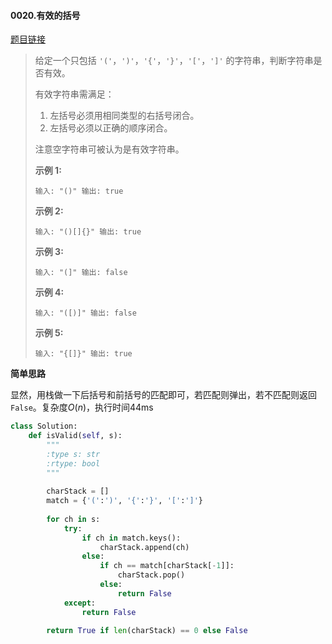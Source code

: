 #### 0020.有效的括号

[题目链接](https://leetcode-cn.com/problems/valid-parentheses/)

> 给定一个只包括 `'('`，`')'`，`'{'`，`'}'`，`'['`，`']'` 的字符串，判断字符串是否有效。
>
> 有效字符串需满足：
>
> 1. 左括号必须用相同类型的右括号闭合。
> 2. 左括号必须以正确的顺序闭合。
>
> 注意空字符串可被认为是有效字符串。
>
> **示例 1:**
>
> `
> 输入: "()"
> 输出: true
> `
>
> **示例 2:**
>
> `
> 输入: "()[]{}"
> 输出: true
> `
>
> **示例 3:**
>
> `
> 输入: "(]"
> 输出: false
> `
>
> **示例 4:**
>
> `
> 输入: "([)]"
> 输出: false
> `
>
> **示例 5:**
>
> `
> 输入: "{[]}"
> 输出: true
> `

**简单思路**

显然，用栈做一下后括号和前括号的匹配即可，若匹配则弹出，若不匹配则返回`False`。复杂度$O(n)$，执行时间44ms

```python
class Solution:
    def isValid(self, s):
        """
        :type s: str
        :rtype: bool
        """
        
        charStack = []
        match = {'(':')', '{':'}', '[':']'}
        
        for ch in s:
            try:
                if ch in match.keys():
                    charStack.append(ch)
                else:
                    if ch == match[charStack[-1]]:
                        charStack.pop()
                    else:
                        return False
            except:
                return False
        
        return True if len(charStack) == 0 else False
```

